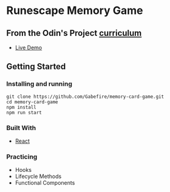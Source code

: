 # Runescape Memory Game
## From the Odin's Project [curriculum](www.theodinproject.com)
* [Live Demo](https://gabefire.github.io/memory-card-game/)

## Getting Started
### Installing and running
```
git clone https://github.com/Gabefire/memory-card-game.git
cd memory-card-game
npm install
npm run start
```
### Built With
* [React](https://react.dev/)

### Practicing
* Hooks
* Lifecycle Methods
* Functional Components
